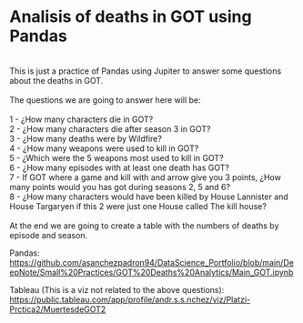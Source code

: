 # Analisis of deaths in GOT using Pandas
\
 This is just a practice of Pandas using Jupiter to answer some questions about the deaths in GOT.\
\
The questions we are going to answer here will be:\
\
1 - ¿How many characters die in GOT?\
2 - ¿How many characters die after season 3 in GOT?\
3 - ¿How many deaths were by Wildfire?\
4 - ¿How many weapons were used to kill in GOT?\
5 - ¿Which were the 5 weapons most used to kill in GOT?\
6 - ¿How many episodes with at least one death has GOT?\
7 - If GOT where a game and kill with and arrow give you 3 points, ¿How many points would you has got during seasons 2, 5 and 6?\
8 - ¿How many characters would have been killed by House Lannister and House Targaryen if this 2 were just one House called The kill house?\
\
At the end we are going to create a table with the numbers of deaths by episode and season.

Pandas: 
https://github.com/asanchezpadron94/DataScience_Portfolio/blob/main/DeepNote/Small%20Practices/GOT%20Deaths%20Analytics/Main_GOT.ipynb

Tableau (This is a viz not related to the above questions):\
https://public.tableau.com/app/profile/andr.s.s.nchez/viz/Platzi-Prctica2/MuertesdeGOT2
